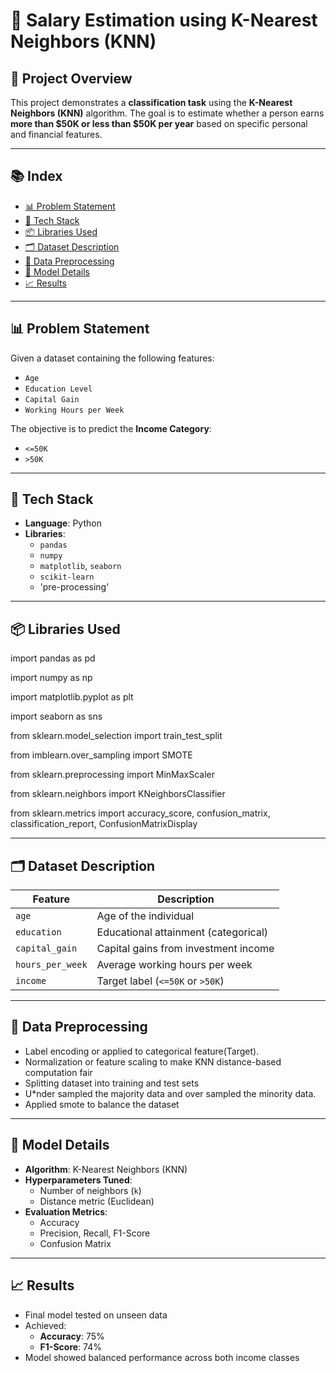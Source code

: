 # 🧠 Salary Estimation using K-Nearest Neighbors (KNN)

## 📌 Project Overview

This project demonstrates a **classification task** using the **K-Nearest Neighbors (KNN)** algorithm. The goal is to estimate whether a person earns **more than $50K or less than $50K per year** based on specific personal and financial features.

---

## 📚 Index

- [📊 Problem Statement](#-problem-statement)
- [🧰 Tech Stack](#-tech-stack)
- [📦 Libraries Used](#-libraries-used)
- [🗂️ Dataset Description](#️-dataset-description)
- [🧼 Data Preprocessing](#-data-preprocessing)
- [🧠 Model Details](#-model-details)
- [📈 Results](#-results)

---

## 📊 Problem Statement

Given a dataset containing the following features:
- `Age`
- `Education Level`
- `Capital Gain`
- `Working Hours per Week`

The objective is to predict the **Income Category**:
- `<=50K`
- `>50K`

---

## 🧰 Tech Stack

- **Language**: Python
- **Libraries**:
  - `pandas`
  - `numpy`
  - `matplotlib`, `seaborn`
  - `scikit-learn`
  - 'pre-processing'

---

## 📦 Libraries Used

import pandas as pd

import numpy as np

import matplotlib.pyplot as plt

import seaborn as sns

from sklearn.model_selection import train_test_split

from imblearn.over_sampling import SMOTE

from sklearn.preprocessing import MinMaxScaler

from sklearn.neighbors import KNeighborsClassifier

from sklearn.metrics import accuracy_score, confusion_matrix, classification_report, ConfusionMatrixDisplay

---

## 🗂️ Dataset Description

| Feature        | Description                            |
|----------------|----------------------------------------|
| `age`          | Age of the individual                  |
| `education`    | Educational attainment (categorical)   |
| `capital_gain` | Capital gains from investment income   |
| `hours_per_week` | Average working hours per week      |
| `income`       | Target label (`<=50K` or `>50K`)        |

---

## 🧼 Data Preprocessing

- Label encoding or applied to categorical feature(Target).
- Normalization or feature scaling to make KNN distance-based computation fair
- Splitting dataset into training and test sets
- U*nder sampled the majority data and over sampled the minority data.
- Applied smote to balance the dataset

---

## 🧠 Model Details

- **Algorithm**: K-Nearest Neighbors (KNN)
- **Hyperparameters Tuned**:
  - Number of neighbors (`k`)
  - Distance metric (Euclidean)
- **Evaluation Metrics**:
  - Accuracy
  - Precision, Recall, F1-Score
  - Confusion Matrix

---

## 📈 Results

- Final model tested on unseen data
- Achieved:
  - **Accuracy**: 75%
  - **F1-Score**: 74%
- Model showed balanced performance across both income classes
